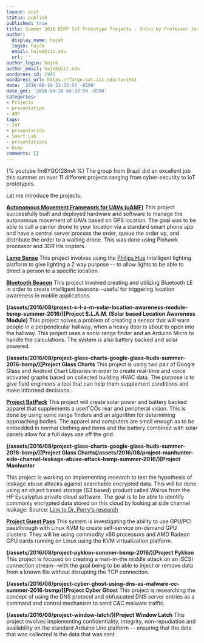 ```yaml
---
layout: post
status: publish
published: true
title: Summer 2016 BSMP IoT Prototype Projects - Intro by Professor Jeremy Hajek
author:
  display_name: hajek
  login: hajek
  email: hajek@iit.edu
  url: ''
author_login: hajek
author_email: hajek@iit.edu
wordpress_id: 1941
wordpress_url: https://forge.sat.iit.edu/?p=1941
date: '2016-08-19 23:33:54 -0500'
date_gmt: '2016-08-20 04:33:54 -0500'
categories:
- Projects
- presentation
- AMF
tags:
- IoT
- presentation
- Smart Lab
- presentations
- bsmp
comments: []
---
```

{% youtube fm8YQOf28mA %}
The group from Brazil did an excellent job this summer on over 11 different projects ranging from cyber-security to IoT prototypes.  

Let me introduce the projects:

**[Autonomous Movement Framework for UAVs (uAMF)](/amf/2016/09/28/autonomous-movement-framework-presentation-at-uniforum.html "AMF")**
This project successfully built and deployed hardware and software to manage the autonomous movement of UAVs based on GPS location.  The goal was to be able to call a carrier drone to your location via a standard smart phone app and have a central server process the order, queue the order up, and distribute the order to a waiting drone.  This was done using Pixhawk processor and 3DR Iris copters.

**[Lamp Sense](/projects/presentation/2016/08/18/lamp-sense-using-intelligent-lighting-for-two-way-communication-bsmp-summer-2016.html "Lamp Sense")**
This project involves using the [Philips Hue](https://www2.meethue.com/en-us "Hue Lights") Intelligent lighting platform to give lighting a 2 way purpose -- to allow lights to be able to direct a person to a specific location. 

**[Bluetooth Beacon](/projects/presentation/2016/08/18/bluetooth-beacons-bsmp-summer-2016.html "Bluetooth Beacon")**
This project involved creating and utilizing Bluetooth LE in order to create intelligent beacons--useful for triggering location awareness in mobile applications. 

**(/assets/2016/08/project-s-l-a-m-solar-location-awareness-module-bsmp-summer-2016/)[Project S.L.A.M. (Solar based Location Awareness Module)**
This project solves a problem of creating a sensor that will warn people in a perpendicular hallway, when a heavy door is about to open into the hallway.  This project uses a sonic range finder and an Arduino Micro to handle the calculations.  The system is also battery backed and solar powered. 

**(/assets/2016/08/project-glass-charts-google-glass-huds-summer-2016-bsmp/)[Project Glass Charts**
This project is using two pair of Google Glass and Android Chart Libraries in order to create real-time and voice activated graphs based on collected building HVAC data.  The purpose is to give field engineers a tool that can help them supplement conditions and make informed decisions. 

**[Project BatPack](projects/presentation/2016/08/18/project-batpack-solar-powered-tactile-augmentation-for-visual-impairment-summer-2016-bsmp.html "Batpak")**
This project will create solar power and battery backed apparel that supplements a user&Gamma;&Ccedil;&Ouml;s rear and peripheral vision.  This is done by using sonic range finders and an algorithm for determining approaching bodies.  The apparel and computers are small enough as to be embedded in normal clothing and items and the battery combined with solar panels allow for a full days use off the grid.    

**(/assets/2016/08/project-glass-charts-google-glass-huds-summer-2016-bsmp/)[Project Glass Charts(/assets/2016/08/project-manhunter-side-channel-leakage-abuse-attack-bsmp-summer-2016/)[Project Manhunter**

This project is working on implementing research to test the hypothesis of leakage abuse attacks against searchable encrypted data.   This will be done using an object based storage (S3 based) product called Walrus from the HP Eucalyptus private cloud software. The goal is to be able to identify commonly encrypted data stored on this cloud by looking at side channel leakage.  Source: [Link to Dr. Perry's research](http://www.cs.lewisu.edu/~perryjn/ccs15.pdf "CCS15") 

**[Project Guest Pass](/assets/2016/08/project-guest-pass-gpu-passthrough-in-linux-kvm-summer-2016-bsmp/)**
This system is investigating the ability to use GPU/PCI passthrough with Linux KVM to create self-service on-demand GPU clusters.  They will be using commodity x86 processors and AMD Radeon GPU cards
running on Linux using the KVM virtualization platform.   

**(/assets/2016/08/project-pykkon-summer-bsmp-2016/)[Project Pykkon**
This project is focused on creating a man-in-the middle attack on an iSCSI connection stream--with the goal being to be able to inject or remove data from a known file without disrupting the TCP connection. 

**(/assets/2016/08/project-cyber-ghost-using-dns-as-malware-cc-summer-2016-bsmp/)[Project Cyber Ghost**
This project is researching the concept of using the DNS protocol and obfuscated DNS server entries as a command and control mechanism to send C&C malware traffic. 

**(/assets/2016/08/project-window-latch/)[Project Window Latch**
This project involves implementing confidentiality, integrity, non-repudiation and availability on the standard Arduino Uno platform -- ensuring that the data that was collected is the data that was sent. 
